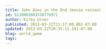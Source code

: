 ```yaml
---
title: John Dies in the End (movie review)
id: 6130003863538776971
author: Kirby Urner
published: 2013-03-22T11:17:00.002-07:00
updated: 2013-03-22T20:33:11.191-07:00
blog: world_game
tags: 
---
```


